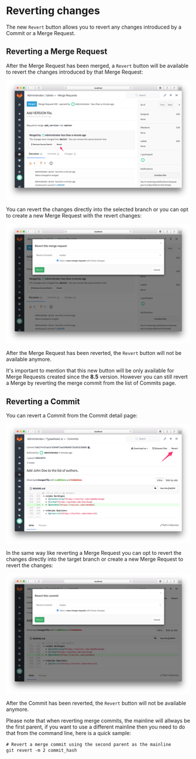 # Reverting changes

The new `Revert` button allows you to revert any changes introduced by a Commit or a Merge Request.

## Reverting a Merge Request

After the Merge Request has been merged, a `Revert` button will be available to revert the changes introduced by that Merge Request:

![revert merge request](revert_changes/revert-mr.png)

You can revert the changes directly into the selected branch or you can opt to create a new Merge Request with the revert changes:

![revert merge request modal](revert_changes/revert-mr-modal.png)

After the Merge Request has been reverted, the `Revert` button will not be available anymore.

It's important to mention that this new button will be only available for Merge Requests created since the **8.5** version. However you can still revert a Merge by reverting the merge commit from the list of Commits page.

## Reverting a Commit

You can revert a Commit from the Commit detail page:

![revert commit](revert_changes/revert-commit.png)

In the same way like reverting a Merge Request you can opt to revert the changes directly into the target branch or create a new Merge Request to revert the changes:

![revert commit modal](revert_changes/revert-commit-modal.png)

After the Commit has been reverted, the `Revert` button will not be available anymore.

Please note that when reverting merge commits, the mainline will allways be the first parent, if you want to use a different mainline then you need to do that from the command line, here is a quick sample:

```
# Revert a merge commit using the second parent as the mainline
git revert -m 2 commit_hash
```
